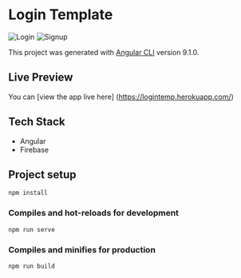 # Login Template

![Login](https://github.com/hraverkar/LoginTemplate/blob/master/src/assets/login.png)
![Signup](https://github.com/hraverkar/LoginTemplate/blob/master/src/assets/signup.png)

This project was generated with [Angular CLI](https://github.com/angular/angular-cli) version 9.1.0.

## Live Preview

You can [view the app live here] (https://logintemp.herokuapp.com/)

## Tech Stack

* Angular
* Firebase

## Project setup
```
npm install
```

### Compiles and hot-reloads for development
```
npm run serve
```

### Compiles and minifies for production
```
npm run build
```
